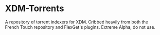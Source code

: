 # XDM-Torrents
A repository of torrent indexers for XDM. Cribbed heavily from both the French Touch repository and FlexGet's plugins.  Extreme Alpha, do not use.
